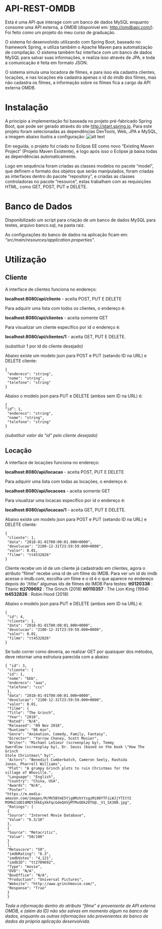 # API-REST-OMDB

Esta é uma API que interage com um banco de dados MySQL enquanto consome uma API externa, a OMDB (disponível em: http://omdbapi.com/).
Foi feito como um projeto do meu curso de graduação.


O sistema foi desenvolvido utilizando com Spring Boot, baseado no framework Spring, e utiliza também o Apache Maven para automatização de compilação. O sistema também faz interface com um banco de dados MySQL para salvar suas informações, e realiza isso através de JPA, e toda a comunicação é feita em formato JSON.

O sistema simula uma locadora de filmes, e para isso ela cadastra clientes, locações, e nas locações ela cadastra apenas o id do imdb dos filmes, mas não cadastra os filmes, a informação sobre os filmes fica a cargo da API externa OMDB.

# Instalação

A princípio a implementação foi baseada no projeto pré-fabricado Spring
Boot, que pode ser gerado através do site <http://start.spring.io>.
Para este projeto foram selecionadas as dependências DevTools, Web, JPA
e MySQL, a imagem abaixo ilustra a configuração:
![alt text](https://i.imgur.com/D6hoVsP.png)

Em seguida, o projeto foi criado no Eclipse EE como novo “Existing Maven Project” (Projeto Maven Existente), e logo após isso o Eclipse já baixa todas as dependências automaticamente.

Logo em sequência foram criadas as classes modelos no pacote “model”,
que definem o formato dos objetos que serão manipulados, foram criadas as
interfaces dentro do pacote “repository”, e criadas as classes controladoras no
pacote “resource”, estas trabalham com as requisições HTML, como GET, POST,
PUT e DELETE.

# Banco de Dados

Disponibilizado um script para criação de um banco de dados MySQL para testes, arquivo banco.sql, na pasta raiz.

As configurações do banco de dados na aplicação ficam em: _“src/main/resources/application.properties”_.

# Utilização

## Cliente

A interface de clientes funciona no endereço:

**localhost:8080/api/cliente** - aceita POST, PUT E DELETE

Para adquirir uma lista com todos os clientes, o endereço é:

**localhost:8080/api/clientes** - aceita somente GET

Para visualizar um cliente específico por id o endereço é:

**localhost:8080/api/clientes/1** - aceita GET, PUT E DELETE.

(substituir 1 por id do cliente desejado)

Abaixo existe um modelo json para POST e PUT (setando ID na URL) e
DELETE cliente:
```
{
 "endereco": "string",
 "nome": "string",
 "telefone": "string"
}
```
Abaixo o modelo json para PUT e DELETE (ambos sem ID na URL) é:
```
{
“id”: 1,
 "endereco": "string",
 "nome": "string",
 "telefone": "string"
}
```
_(substituir valor da “id” pelo cliente desejado)_

## Locação

A interface de locações funciona no endereço:

**localhost:8080/api/locacao** - aceita POST, PUT E DELETE

Para adquirir uma lista com todas as locações, o endereço é:

**localhost:8080/api/locacoes** - aceita somente GET

Para visualizar uma locacao específico por id o endereço é:

**localhost:8080/api/locacao/1** - aceita GET, PUT E DELETE.

Abaixo existe um modelo json para POST e PUT (setando ID na URL) e
DELETE cliente:
```
{
 "cliente": 1,
 "data": "2018-01-01T00:00:01.000+0000",
 "devolucao": "2100-12-31T23:59:59.000+0000",
 "valor": 0.01,
 "filme": "tt4532826"
}
```
Cliente recebe um id de um cliente já cadastrado em clientes, agora o
atributo “filme” recebe uma id de um filme do IMDB. Para ver um id do imdb acesse
o imdb.com, escolha um filme e o id é o que aparece no endereço depois do '/title/'
algumas ids de filmes do IMDB Para testes:
**tt0120338** : Titanic
**tt2709692** : The Grinch (2018)
**tt0110357** : The Lion King (1994)
**tt4532826** : Robin Hood (2018)

Abaixo o modelo json para PUT e DELETE (ambos sem ID na URL) é:
```
{
 "id": 4,
 "cliente": 1,
 "data": "2018-01-01T00:00:01.000+0000",
 "devolucao": "2100-12-31T23:59:59.000+0000",
 "valor": 0.01,
 "filme": "tt4532826"
}
```

Se tudo correr como deveria, ao realizar GET por quaisquer dos métodos,
deve retornar uma estrutura parecida com a abaixo:
```
{ "id": 3,
 "cliente": {
 "id": 1,
 "nome": "bbb",
 "endereco": "aaa",
 "telefone": "ccc"
 },
 "data": "2018-01-01T00:00:01.000+0000",
 "devolucao": "2100-12-31T23:59:59.000+0000",
 "valor": 0.01,
 "filme": {
 "Title": "The Grinch",
 "Year": "2018",
 "Rated": "N/A",
 "Released": "09 Nov 2018",
 "Runtime": "86 min",
 "Genre": "Animation, Comedy, Family, Fantasy",
 "Director": "Yarrow Cheney, Scott Mosier",
 "Writer": "Michael LeSieur (screenplay by), Tommy
Swerdlow (screenplay by), Dr. Seuss (based on the book \"How The Grinch
Stole Christmas\" by)",
 "Actors": "Benedict Cumberbatch, Cameron Seely, Rashida
Jones, Pharrell Williams",
 "Plot": "A grumpy Grinch plots to ruin Christmas for the
village of Whoville.",
 "Language": "English",
 "Country": "China, USA",
 "Awards": "N/A",
 "Poster":
"https://m.media-amazon.com/images/M/MV5BYmE5Yjg0MzktYzgzMi00YTFiLWJjYTItY2
M5MmI1ODI4MDY3XkEyXkFqcGdeQXVyMTMxODk2OTU@._V1_SX300.jpg",
 "Ratings": [
 {
 "Source": "Internet Movie Database",
 "Value": "6.3/10"
 },
 {
 "Source": "Metacritic",
 "Value": "50/100"
 }
 ],
 "Metascore": "50",
 "imdbRating": "6.3",
 "imdbVotes": "4,121",
 "imdbID": "tt2709692",
 "Type": "movie",
 "DVD": "N/A",
 "BoxOffice": "N/A",
 "Production": "Universal Pictures",
 "Website": "http://www.grinchmovie.com/",
 "Response": "True"
 }
 }
 ```
 
_Toda a informação dentro do atributo “filme” é proveniente de API externa OMDB, e
(além da ID) não são salvas em momento algum no banco de dados, enquanto as
outras informações são provenientes do banco de dados da própria aplicação
desenvolvida._

